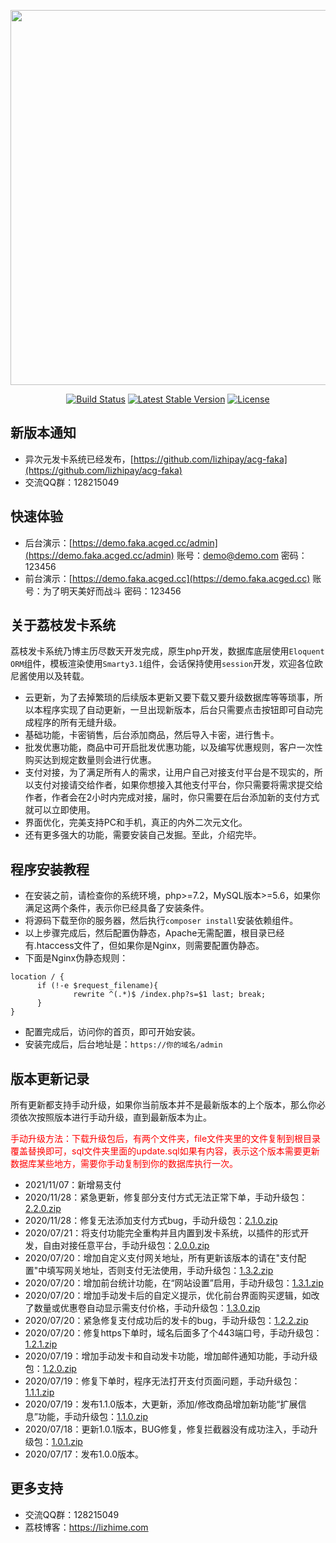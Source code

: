 <p align="center"><img src="https://lizhime.com/wp-content/uploads/2020/07/%E5%B0%81%E9%9D%A2.png" width="600"></p>

<p align="center">
<a href="https://lizhime.com/41.html"><img src="https://travis-ci.org/laravel/framework.svg" alt="Build Status"></a>
<a href="https://lizhime.com/41.html"><img src="https://poser.pugx.org/laravel/framework/v/stable.svg" alt="Latest Stable Version"></a>
<a href="https://lizhime.com/41.html"><img src="https://poser.pugx.org/laravel/framework/license.svg" alt="License"></a>
</p>

## 新版本通知
- 异次元发卡系统已经发布，[https://github.com/lizhipay/acg-faka](https://github.com/lizhipay/acg-faka)
- 交流QQ群：128215049

## 快速体验
- 后台演示：[https://demo.faka.acged.cc/admin](https://demo.faka.acged.cc/admin)  账号：demo@demo.com 密码：123456
- 前台演示：[https://demo.faka.acged.cc](https://demo.faka.acged.cc) 账号：为了明天美好而战斗 密码：123456

## 关于荔枝发卡系统

荔枝发卡系统乃博主历尽数天开发完成，原生php开发，数据库底层使用`Eloquent ORM`组件，模板渲染使用`Smarty3.1`组件，会话保持使用`session`开发，欢迎各位欧尼酱使用以及转载。

- 云更新，为了去掉繁琐的后续版本更新又要下载又要升级数据库等等琐事，所以本程序实现了自动更新，一旦出现新版本，后台只需要点击按钮即可自动完成程序的所有无缝升级。
- 基础功能，卡密销售，后台添加商品，然后导入卡密，进行售卡。
- 批发优惠功能，商品中可开启批发优惠功能，以及编写优惠规则，客户一次性购买达到规定数量则会进行优惠。
- 支付对接，为了满足所有人的需求，让用户自己对接支付平台是不现实的，所以支付对接请交给作者，如果你想接入其他支付平台，你只需要将需求提交给作者，作者会在2小时内完成对接，届时，你只需要在后台添加新的支付方式就可以立即使用。
- 界面优化，完美支持PC和手机，真正的内外二次元文化。
- 还有更多强大的功能，需要安装自己发掘。至此，介绍完毕。

## 程序安装教程

- 在安装之前，请检查你的系统环境，php>=7.2，MySQL版本>=5.6，如果你满足这两个条件，表示你已经具备了安装条件。
- 将源码下载至你的服务器，然后执行`composer install`安装依赖组件。
- 以上步骤完成后，然后配置伪静态，Apache无需配置，根目录已经有.htaccess文件了，但如果你是Nginx，则需要配置伪静态。
- 下面是Nginx伪静态规则：
```
location / {
      if (!-e $request_filename){
              rewrite ^(.*)$ /index.php?s=$1 last; break;
      }
}
```
- 配置完成后，访问你的首页，即可开始安装。
- 安装完成后，后台地址是：`https://你的域名/admin`
## 版本更新记录
<p>所有更新都支持手动升级，如果你当前版本并不是最新版本的上个版本，那么你必须依次按照版本进行手动升级，直到最新版本为止。</p>
<p style="color: red;">手动升级方法：下载升级包后，有两个文件夹，file文件夹里的文件复制到根目录覆盖替换即可，sql文件夹里面的update.sql如果有内容，表示这个版本需要更新数据库某些地方，需要你手动复制到你的数据库执行一次。</p>

- 2021/11/07：新增易支付
- 2020/11/28：紧急更新，修复部分支付方式无法正常下单，手动升级包：[2.2.0.zip](https://version.lizhi.acg.sb/faka/update/2.2.0.zip)
- 2020/11/28：修复无法添加支付方式bug，手动升级包：[2.1.0.zip](https://version.lizhi.acg.sb/faka/update/2.1.0.zip)
- 2020/07/21：将支付功能完全重构并且内置到发卡系统，以插件的形式开发，自由对接任意平台，手动升级包：[2.0.0.zip](https://version.lizhi.acg.sb/faka/update/2.0.0.zip)
- 2020/07/20：增加自定义支付网关地址，所有更新该版本的请在"支付配置"中填写网关地址，否则支付无法使用，手动升级包：[1.3.2.zip](https://version.lizhi.acg.sb/faka/update/1.3.2.zip)
- 2020/07/20：增加前台统计功能，在“网站设置”启用，手动升级包：[1.3.1.zip](https://version.lizhi.acg.sb/faka/update/1.3.1.zip)
- 2020/07/20：增加手动发卡后的自定义提示，优化前台界面购买逻辑，如改了数量或优惠卷自动显示需支付价格，手动升级包：[1.3.0.zip](https://version.lizhi.acg.sb/faka/update/1.3.0.zip)
- 2020/07/20：紧急修复支付成功后的发卡的bug，手动升级包：[1.2.2.zip](https://version.lizhi.acg.sb/faka/update/1.2.2.zip)
- 2020/07/20：修复https下单时，域名后面多了个443端口号，手动升级包：[1.2.1.zip](https://version.lizhi.acg.sb/faka/update/1.2.1.zip)
- 2020/07/19：增加手动发卡和自动发卡功能，增加邮件通知功能，手动升级包：[1.2.0.zip](https://version.lizhi.acg.sb/faka/update/1.2.0.zip)
- 2020/07/19：修复下单时，程序无法打开支付页面问题，手动升级包：[1.1.1.zip](https://version.lizhi.acg.sb/faka/update/1.1.1.zip)
- 2020/07/19：发布1.1.0版本，大更新，添加/修改商品增加新功能“扩展信息”功能，手动升级包：[1.1.0.zip](https://version.lizhi.acg.sb/faka/update/1.1.0.zip)
- 2020/07/18：更新1.0.1版本，BUG修复，修复拦截器没有成功注入，手动升级包：[1.0.1.zip](https://version.lizhi.acg.sb/faka/update/1.0.1.zip)
- 2020/07/17：发布1.0.0版本。
## 更多支持
- 交流QQ群：128215049
- 荔枝博客：https://lizhime.com